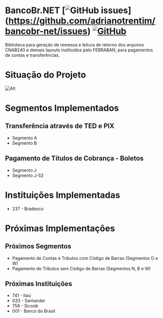 # BancoBr.NET [![GitHub issues](https://img.shields.io/github/issues/adrianotrentim/bancobr-net)] (https://github.com/adrianotrentim/bancobr-net/issues) [![GitHub](https://img.shields.io/github/license/adrianotrentim/bancobr-net)](https://github.com/adrianotrentim/bancobr-net/blob/main/LICENSE)

Biblioteca para geração de remessa e leitura de retorno dos arquivos CNAB240 e demais layouts instituídos pelo FEBRABAN, para pagamentos de contas e transferências.

# Situação do Projeto

![Alt](https://repobeats.axiom.co/api/embed/0a24518c7999f1499a1c8ffa0ae20835db99ba22.svg "Situação do Projeto")

# Segmentos Implementados

## Transferência através de TED e PIX

- Segmento A
- Segmento B

## Pagamento de Títulos de Cobrança - Boletos

- Segmento J
- Segmento J-52

# Instituições Implementadas

- 237 - Bradesco

# Próximas Implementações

## Próximos Segmentos

- Pagamento de Contas e Tributos com Código de Barras (Segmentos O e W)
- Pagamento de Tributos sem Código de Barras (Segmentos N, B e W)

## Próximas Instituições

- 741 - Itaú
- 033 - Santander
- 756 - Sicoob
- 001 - Banco do Brasil
